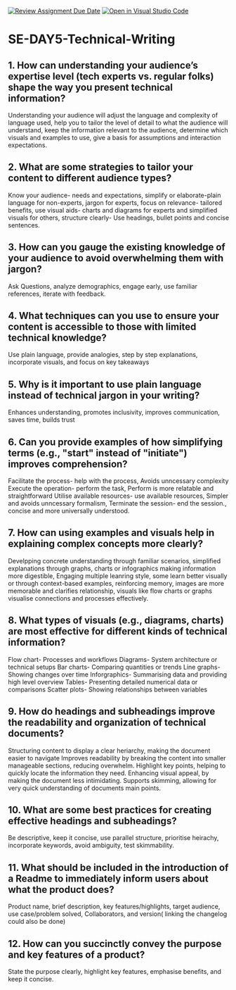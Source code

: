 [![Review Assignment Due Date](https://classroom.github.com/assets/deadline-readme-button-22041afd0340ce965d47ae6ef1cefeee28c7c493a6346c4f15d667ab976d596c.svg)](https://classroom.github.com/a/zsAR-pyY)
[![Open in Visual Studio Code](https://classroom.github.com/assets/open-in-vscode-2e0aaae1b6195c2367325f4f02e2d04e9abb55f0b24a779b69b11b9e10269abc.svg)](https://classroom.github.com/online_ide?assignment_repo_id=18458987&assignment_repo_type=AssignmentRepo)
# SE-DAY5-Technical-Writing
## 1. How can understanding your audience’s expertise level (tech experts vs. regular folks) shape the way you present technical information?
Understanding your audience will adjust the language and complexity of language used, help you to tailor the level of detail to what the audience will understand, keep the information relevant to the audience, determine which visuals and examples to use, give a basis for assumptions and interaction expectations.
## 2. What are some strategies to tailor your content to different audience types?
Know your audience- needs and expectations, simplify or elaborate-plain language for non-experts, jargon for experts, focus on relevance- tailored benefits, use visual aids- charts and diagrams for experts and simplified visuals for others, structure clearly- Use headings, bullet points and concise sentences.
## 3. How can you gauge the existing knowledge of your audience to avoid overwhelming them with jargon?
Ask Questions, analyze demographics, engage early, use familiar references, iterate with feedback.
## 4. What techniques can you use to ensure your content is accessible to those with limited technical knowledge?
Use plain language, provide analogies, step by step explanations, incorporate visuals, and focus on key takeaways
## 5. Why is it important to use plain language instead of technical jargon in your writing?
Enhances understanding, promotes inclusivity, improves communication, saves time, builds trust
## 6. Can you provide examples of how simplifying terms (e.g., "start" instead of "initiate") improves comprehension?
Facilitate the process- help with the process, Avoids unncessary complexity
Execute the operation- perform the task, Perform is more relatable and straightforward
Utilise available resources- use available resources, Simpler and avoids unncessary formalism, 
Terminate the session- end the session., concise and more universally understood.
## 7. How can using examples and visuals help in explaining complex concepts more clearly?
Develpping concrete understanding through familiar scenarios, simplified explanations through graphs, charts or infographics making information more digestible, Engaging multiple leanring style, some learn better visually or through context-based examples, reinforcing memory, images are more memorable and clarifies relationship, visuals like flow charts or graphs visualise connections and processes effectively.
## 8. What types of visuals (e.g., diagrams, charts) are most effective for different kinds of technical information?
Flow chart- Processes and workflows
Diagrams- System architecture or technical setups
Bar charts- Comparing quantities or trends
Line graphs- Showing changes over time
Inforgraphics- Summarising data and providing high level overview
Tables- Presenting detailed numerical data or comparisons
Scatter plots- Showing relationships between variables
## 9. How do headings and subheadings improve the readability and organization of technical documents?
Structuring content to display a clear heriarchy, making the document easier to navigate
Improves readability by breaking the content into smaller manageable sections, reducing overwhelm.
Highlight key points, helping to quickly locate the information they need.
Enhancing visual appeal, by making the document less intimidating.
Supports skimming, allowing for very quick understanding of documents main points.
## 10. What are some best practices for creating effective headings and subheadings?
Be descriptive, keep it concise, use parallel structure, prioritise heirachy, incorporate keywords, avoid ambiguity, test skimmability.
## 11. What should be included in the introduction of a Readme to immediately inform users about what the product does?
Product name, brief description, key features/highlights, target audience, use case/problem solved, Collaborators, and version( linking the changelog could also be done)
## 12. How can you succinctly convey the purpose and key features of a product?
State the purpose clearly, highlight key features, emphasise benefits, and keep it concise.
